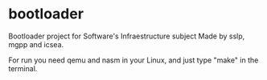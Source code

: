 # bootloader
Bootloader project for Software's Infraestructure subject
Made by sslp, mgpp and icsea. 

For run you need qemu and nasm in your Linux, and just type "make" in the terminal.

